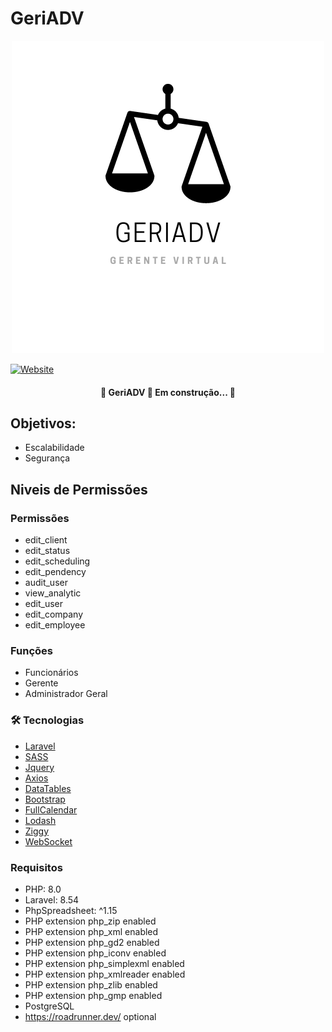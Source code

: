 # GeriADV
<p align="center">
<img src="resources/static/images/geriadv.png" />
</p>

[![Website](https://img.shields.io/website?label=thawing-lake-86055.herokuapp.com&style=for-the-badge&url=https%3A%2F%2Fthawing-lake-86055.herokuapp.com)](https://thawing-lake-86055.herokuapp.com)
<h4 align="center"> 
	🚧  GeriADV 🚀 Em construção...  🚧
</h4>

## Objetivos:

* Escalabilidade
* Segurança 


## Niveis de Permissões

### Permissões
* edit_client
* edit_status
* edit_scheduling
* edit_pendency
* audit_user
* view_analytic
* edit_user
* edit_company
* edit_employee

### Funções
* Funcionários
* Gerente
* Administrador Geral

### 🛠 Tecnologias
* [Laravel](https://laravel.com/)
* [SASS](https://sass-lang.com/)
* [Jquery](https://jquery.com/)
* [Axios](https://github.com/axios/axios)
* [DataTables](https://datatables.net/)
* [Bootstrap](https://getbootstrap.com/)
* [FullCalendar](https://fullcalendar.io/)
* [Lodash](https://lodash.com/)
* [Ziggy](https://github.com/tighten/ziggy)
* [WebSocket](https://github.com/beyondcode/laravel-websockets)

### Requisitos

* PHP: 8.0
* Laravel: 8.54
* PhpSpreadsheet: ^1.15
* PHP extension php_zip enabled
* PHP extension php_xml enabled
* PHP extension php_gd2 enabled
* PHP extension php_iconv enabled
* PHP extension php_simplexml enabled
* PHP extension php_xmlreader enabled
* PHP extension php_zlib enabled
* PHP extension php_gmp enabled
* PostgreSQL
* https://roadrunner.dev/ optional

